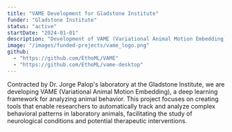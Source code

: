 ```yaml
---
title: "VAME Development for Gladstone Institute"
funder: "Gladstone Institute"
status: "active"
startDate: "2024-01-01"
description: "Development of VAME (Variational Animal Motion Embedding) for behavioral analysis"
image: "/images/funded-projects/vame_logo.png"
github:
  - "https://github.com/EthoML/VAME"
  - "https://github.com/EthoML/vame-desktop"
---
```


Contracted by Dr. Jorge Palop's laboratory at the Gladstone Institute, we are developing VAME (Variational Animal Motion Embedding), a deep learning framework for analyzing animal behavior. This project focuses on creating tools that enable researchers to automatically track and analyze complex behavioral patterns in laboratory animals, facilitating the study of neurological conditions and potential therapeutic interventions.
